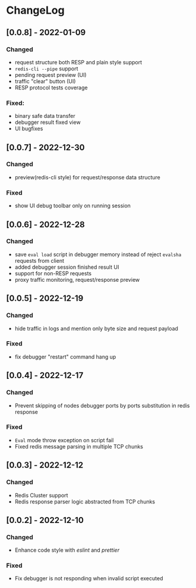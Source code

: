 # ChangeLog

## [0.0.8] - 2022-01-09

### Changed

- request structure both RESP and plain style support
- `redis-cli --pipe` support
- pending request preview (UI)
- traffic "clear" button (UI)
- RESP protocol tests coverage

### Fixed:

- binary safe data transfer
- debugger result fixed view
- UI bugfixes

## [0.0.7] - 2022-12-30

### Changed

- preview(redis-cli style) for request/response data structure

### Fixed

- show UI debug toolbar only on running session

## [0.0.6] - 2022-12-28

### Changed

- save `eval load` script in debugger memory instead of reject `evalsha` requests from client
- added debugger session finished result UI
- support for non-RESP requests
- proxy traffic monitoring, request/response preview 

## [0.0.5] - 2022-12-19

### Changed

- hide traffic in logs and mention only byte size and request payload

### Fixed

- fix debugger "restart" command hang up 

## [0.0.4] - 2022-12-17

### Changed

- Prevent skipping of nodes debugger ports by ports substitution in redis response 

### Fixed

- `Eval` mode throw exception on script fail
- Fixed redis message parsing in multiple TCP chunks

## [0.0.3] - 2022-12-12

### Changed

- Redis Cluster support
- Redis response parser logic abstracted from TCP chunks

## [0.0.2] - 2022-12-10

### Changed

- Enhance code style with _eslint_ and _prettier_

### Fixed

- Fix debugger is not responding when invalid script executed
